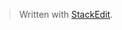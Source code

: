 


> Written with [StackEdit](https://stackedit.io/).
<!--stackedit_data:
eyJoaXN0b3J5IjpbMzk5MzEzODYzXX0=
-->